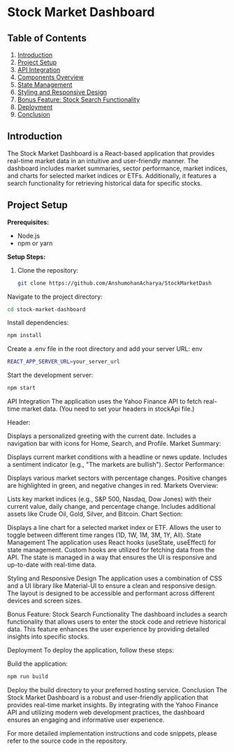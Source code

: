 # Stock Market Dashboard

## Table of Contents
1. [Introduction](#introduction)
2. [Project Setup](#project-setup)
3. [API Integration](#api-integration)
4. [Components Overview](#components-overview)
5. [State Management](#state-management)
6. [Styling and Responsive Design](#styling-and-responsive-design)
7. [Bonus Feature: Stock Search Functionality](#bonus-feature-stock-search-functionality)
8. [Deployment](#deployment)
9. [Conclusion](#conclusion)

## Introduction
The Stock Market Dashboard is a React-based application that provides real-time market data in an intuitive and user-friendly manner. The dashboard includes market summaries, sector performance, market indices, and charts for selected market indices or ETFs. Additionally, it features a search functionality for retrieving historical data for specific stocks.

## Project Setup
**Prerequisites:**
- Node.js
- npm or yarn

**Setup Steps:**
1. Clone the repository:
   ```sh
   git clone https://github.com/AnshumohanAcharya/StockMarketDash

Navigate to the project directory:
```sh
cd stock-market-dashboard
```
Install dependencies:
```sh
npm install
```
Create a .env file in the root directory and add your server URL:
env
```sh
REACT_APP_SERVER_URL=your_server_url
```
Start the development server:
```sh
npm start
```
API Integration
The application uses the Yahoo Finance API to fetch real-time market data. (You need to set your headers in stockApi file.)


Header:

Displays a personalized greeting with the current date.
Includes a navigation bar with icons for Home, Search, and Profile.
Market Summary:

Displays current market conditions with a headline or news update.
Includes a sentiment indicator (e.g., "The markets are bullish").
Sector Performance:

Displays various market sectors with percentage changes. Positive changes are highlighted in green, and negative changes in red.
Markets Overview:

Lists key market indices (e.g., S&P 500, Nasdaq, Dow Jones) with their current value, daily change, and percentage change.
Includes additional assets like Crude Oil, Gold, Silver, and Bitcoin.
Chart Section:

Displays a line chart for a selected market index or ETF.
Allows the user to toggle between different time ranges (1D, 1W, 1M, 3M, 1Y, All).
State Management
The application uses React hooks (useState, useEffect) for state management. Custom hooks are utilized for fetching data from the API. The state is managed in a way that ensures the UI is responsive and up-to-date with real-time data.

Styling and Responsive Design
The application uses a combination of CSS and a UI library like Material-UI to ensure a clean and responsive design. The layout is designed to be accessible and performant across different devices and screen sizes.

Bonus Feature: Stock Search Functionality
The dashboard includes a search functionality that allows users to enter the stock code and retrieve historical data. This feature enhances the user experience by providing detailed insights into specific stocks.

Deployment
To deploy the application, follow these steps:

Build the application:
```sh
npm run build
```

Deploy the build directory to your preferred hosting service.
Conclusion
The Stock Market Dashboard is a robust and user-friendly application that provides real-time market insights. By integrating with the Yahoo Finance API and utilizing modern web development practices, the dashboard ensures an engaging and informative user experience.

For more detailed implementation instructions and code snippets, please refer to the source code in the repository.
